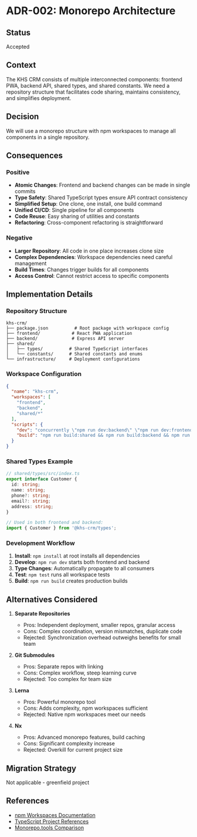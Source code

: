 # ADR-002: Monorepo Architecture

## Status
Accepted

## Context
The KHS CRM consists of multiple interconnected components: frontend PWA, backend API, shared types, and shared constants. We need a repository structure that facilitates code sharing, maintains consistency, and simplifies deployment.

## Decision
We will use a monorepo structure with npm workspaces to manage all components in a single repository.

## Consequences

### Positive
- **Atomic Changes**: Frontend and backend changes can be made in single commits
- **Type Safety**: Shared TypeScript types ensure API contract consistency
- **Simplified Setup**: One clone, one install, one build command
- **Unified CI/CD**: Single pipeline for all components
- **Code Reuse**: Easy sharing of utilities and constants
- **Refactoring**: Cross-component refactoring is straightforward

### Negative
- **Larger Repository**: All code in one place increases clone size
- **Complex Dependencies**: Workspace dependencies need careful management
- **Build Times**: Changes trigger builds for all components
- **Access Control**: Cannot restrict access to specific components

## Implementation Details

### Repository Structure
```
khs-crm/
├── package.json          # Root package with workspace config
├── frontend/            # React PWA application
├── backend/             # Express API server
├── shared/
│   ├── types/          # Shared TypeScript interfaces
│   └── constants/      # Shared constants and enums
└── infrastructure/     # Deployment configurations
```

### Workspace Configuration
```json
{
  "name": "khs-crm",
  "workspaces": [
    "frontend",
    "backend", 
    "shared/*"
  ],
  "scripts": {
    "dev": "concurrently \"npm run dev:backend\" \"npm run dev:frontend\"",
    "build": "npm run build:shared && npm run build:backend && npm run build:frontend"
  }
}
```

### Shared Types Example
```typescript
// shared/types/src/index.ts
export interface Customer {
  id: string;
  name: string;
  phone?: string;
  email?: string;
  address: string;
}

// Used in both frontend and backend:
import { Customer } from '@khs-crm/types';
```

### Development Workflow
1. **Install**: `npm install` at root installs all dependencies
2. **Develop**: `npm run dev` starts both frontend and backend
3. **Type Changes**: Automatically propagate to all consumers
4. **Test**: `npm test` runs all workspace tests
5. **Build**: `npm run build` creates production builds

## Alternatives Considered

1. **Separate Repositories**
   - Pros: Independent deployment, smaller repos, granular access
   - Cons: Complex coordination, version mismatches, duplicate code
   - Rejected: Synchronization overhead outweighs benefits for small team

2. **Git Submodules**
   - Pros: Separate repos with linking
   - Cons: Complex workflow, steep learning curve
   - Rejected: Too complex for team size

3. **Lerna**
   - Pros: Powerful monorepo tool
   - Cons: Adds complexity, npm workspaces sufficient
   - Rejected: Native npm workspaces meet our needs

4. **Nx**
   - Pros: Advanced monorepo features, build caching
   - Cons: Significant complexity increase
   - Rejected: Overkill for current project size

## Migration Strategy
Not applicable - greenfield project

## References
- [npm Workspaces Documentation](https://docs.npmjs.com/cli/v8/using-npm/workspaces)
- [TypeScript Project References](https://www.typescriptlang.org/docs/handbook/project-references.html)
- [Monorepo.tools Comparison](https://monorepo.tools/)